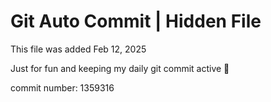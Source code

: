 # Git Auto Commit | Hidden File

This file was added Feb 12, 2025

Just for fun and keeping my daily git commit active 🤪

commit number: 1359316
